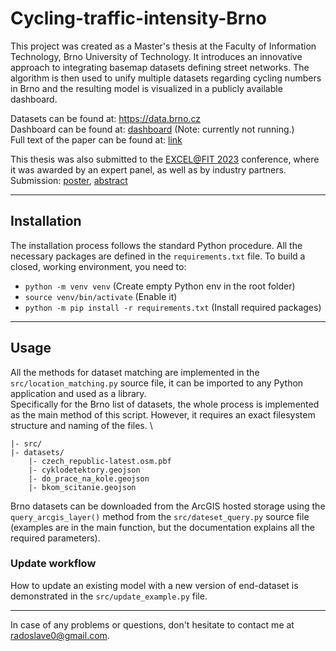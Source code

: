 # Cycling-traffic-intensity-Brno

This project was created as a Master's thesis at the Faculty of Information Technology, Brno University of Technology. It introduces an innovative approach to integrating basemap datasets defining street networks. The algorithm is then used to unify multiple datasets regarding cycling numbers in Brno and the resulting model is visualized in a publicly available dashboard.

Datasets can be found at: <https://data.brno.cz> \
Dashboard can be found at: [dashboard](https://fitvut-xelias18.maps.arcgis.com/apps/dashboards/30441a5a3b6f497880474e5e70ccd3e7) (Note: currently not running.)\
Full text of the paper can be found at: [link](https://www.vut.cz/en/students/final-thesis/detail/141152)

This thesis was also submitted to the [EXCEL@FIT 2023](https://excel.fit.vutbr.cz/) conference, where it was awarded by an expert panel, as well as by industry partners. 
Submission: [poster](https://excel.fit.vutbr.cz/submissions/2023/030/30_poster.pdf), [abstract](https://excel.fit.vutbr.cz/submissions/2023/030/30.pdf)

---

## Installation

The installation process follows the standard Python procedure. All the necessary packages are defined in the `requirements.txt` file.
To build a closed, working environment, you need to:

- `python -m venv venv` (Create empty Python env in the root folder)
- `source venv/bin/activate` (Enable it)
- `python -m pip install -r requirements.txt` (Install required packages)

---

## Usage

All the methods for dataset matching are implemented in the `src/location_matching.py` source file, it can be imported to any Python application and used as a library. \
Specifically for the Brno list of datasets, the whole process is implemented as the main method of this script. However, it requires an exact filesystem structure and naming of the files. \

```tree
|- src/
|- datasets/
    |- czech_republic-latest.osm.pbf
    |- cyklodetektory.geojson
    |- do_prace_na_kole.geojson
    |- bkom_scitanie.geojson
```

Brno datasets can be downloaded from the ArcGIS hosted storage using the `query_arcgis_layer()` method from the `src/dateset_query.py` source file (examples are in the main function, but the documentation explains all the required parameters).

### Update workflow

How to update an existing model with a new version of end-dataset is demonstrated in the `src/update_example.py` file.

---

In case of any problems or questions, don't hesitate to contact me at [radoslave0@gmail.com](mailto:radoslave0@gmail.com).
